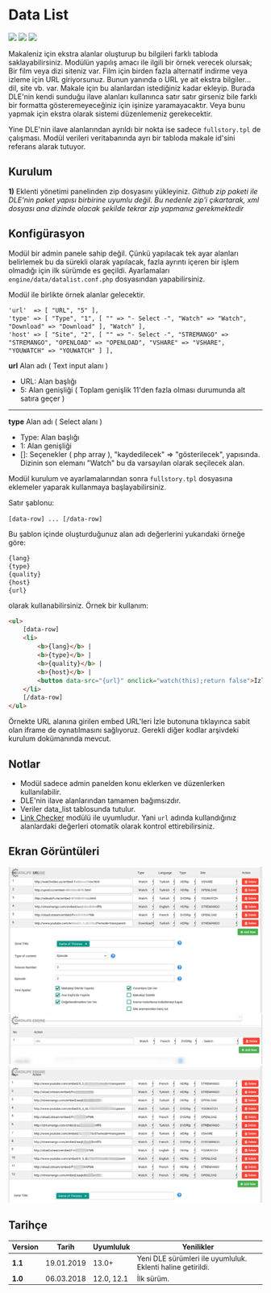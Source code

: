 # Data List
<img src="https://img.shields.io/badge/dle-12.1-007dad.svg"> <img src="https://img.shields.io/badge/lang-tr-ce600f.svg"> <img src="https://img.shields.io/badge/license-MIT-60ce0f.svg">

Makaleniz için ekstra alanlar oluşturup bu bilgileri farklı tabloda saklayabilirsiniz.
Modülün yapılış amacı ile ilgili bir örnek verecek olursak; Bir film veya dizi siteniz var. Film için birden fazla alternatif indirme veya izleme için URL giriyorsunuz. Bunun yanında o URL ye ait ekstra bilgiler... dil, site vb. var. Makale için bu alanlardan istediğiniz kadar ekleyip. Burada DLE'nin kendi sunduğu ilave alanları kullanınca satır satır girseniz bile farklı bir formatta gösteremeyeceğiniz için işinize yaramayacaktır. Veya bunu yapmak için ekstra olarak sistemi düzenlemeniz gerekecektir.

Yine DLE'nin ilave alanlarından ayrıldı bir nokta ise sadece `fullstory.tpl` de çalışması. Modül verileri veritabanında ayrı bir tabloda makale id'sini referans alarak tutuyor.

## Kurulum
**1)** Eklenti yönetimi panelinden zip dosyasını yükleyiniz. *Github zip paketi ile DLE'nin paket yapısı birbirine uyumlu değil. Bu nedenle zip'i çıkartarak, xml dosyası ana dizinde olacak şekilde tekrar zip yapmanız gerekmektedir*

## Konfigürasyon
Modül bir admin panele sahip değil. Çünkü yapılacak tek ayar alanları belirlemek bu da sürekli olarak yapılacak, fazla ayrıntı içeren bir işlem olmadığı için ilk sürümde es geçildi.
Ayarlamaları `engine/data/datalist.conf.php` dosyasından yapabilirsiniz.

Modül ile birlikte örnek alanlar gelecektir.
```
'url'  => [ "URL", "5" ],
'type' => [ "Type", "1", [ "" => "- Select -", "Watch" => "Watch", "Download" => "Download" ], "Watch" ],
'host' => [ "Site", "2", [ "" => "- Select -", "STREMANGO" => "STREMANGO", "OPENLOAD" => "OPENLOAD", "VSHARE" => "VSHARE", "YOUWATCH" => "YOUWATCH" ] ],
```
**url** Alan adı  ( Text input alanı )
* URL: Alan başlığı
* 5: Alan genişliği ( Toplam genişlik 11'den fazla olması durumunda alt satıra geçer )
-----
**type** Alan adı ( Select alanı )
* Type: Alan başlığı
* 1: Alan genişliği
* []: Seçenekler ( php array ), "kaydedilecek" => "gösterilecek", yapısında. 
Dizinin son elemanı "Watch" bu da varsayılan olarak seçilecek alan.

Modül kurulum ve ayarlamalarından sonra `fullstory.tpl` dosyasına eklemeler yaparak kullanmaya başlayabilirsiniz.

Satır şablonu:

`[data-row] ... [/data-row]`

Bu şablon içinde oluşturduğunuz alan adı değerlerini yukarıdaki örneğe göre:

```
{lang}
{type}
{quality}
{host}
{url}
```
olarak kullanabilirsiniz. Örnek bir kullanım:

```html
<ul>
    [data-row]
    <li>
        <b>{lang}</b> |
        <b>{type}</b> |
        <b>{quality}</b> |
        <b>{host}</b> |
        <button data-src="{url}" onclick="watch(this);return false">İzle</button>
    </li>
    [/data-row]
</ul>
```

Örnekte URL alanına girilen embed URL'leri İzle butonuna tıklayınca sabit olan iframe de oynatılmasını sağlıyoruz. Gerekli diğer kodlar arşivdeki kurulum dokümanında mevcut.

## Notlar
* Modül sadece admin panelden konu eklerken ve düzenlerken kullanılabilir.
* DLE'nin ilave alanlarından tamamen bağımsızdır.
* Veriler data_list tablosunda tutulur.
* [Link Checker](https://github.com/dlenettr/link-checker) modülü ile uyumludur. Yani `url` adında kullandığınız alanlardaki değerleri otomatik olarak kontrol ettirebilirsiniz.
    
## Ekran Görüntüleri
![Ekran 1](docs/screen1.png?raw=true)
![Ekran 2](docs/screen2.png?raw=true)
![Ekran 3](docs/screen3.png?raw=true)

## Tarihçe

| Version | Tarih | Uyumluluk | Yenilikler |
| ------- | ----- | --------- | ---------- |
| **1.1** | 19.01.2019 | 13.0+ | Yeni DLE sürümleri ile uyumluluk. Eklenti haline getirildi. |
| **1.0** | 06.03.2018 | 12.0, 12.1|İlk sürüm.|